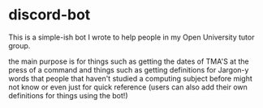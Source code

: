 # discord-bot

This is a simple-ish bot I wrote to help people in my Open University tutor group.

the main purpose is for things such as getting the dates of TMA'S at the press of a command and things such as getting definitions for Jargon-y words
that people that haven't studied a computing subject before might not know or even just for quick reference (users can also add their own definitions for things using the bot!)